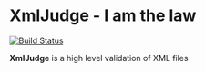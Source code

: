 # XmlJudge - I am the law

[![Build Status](https://travis-ci.org/creios/xmljudge.svg?branch=master)](https://travis-ci.org/creios/xmljudge)

**XmlJudge** is a high level validation of XML files
